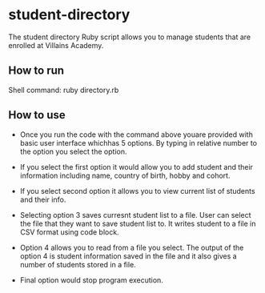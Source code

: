 # student-directory

The student directory Ruby script allows you to manage students that 
are enrolled at Villains Academy.

## How to run

Shell command: ruby directory.rb

## How to use

- Once you run the code with the command above youare provided with 
basic user interface whichhas 5 options. By typing in relative number 
to the option you select the option. 

- If you select the first option it 
would allow you to add student and their information including 
name, country of birth, hobby and cohort. 

- If you select second option it 
allows you to view current list of students and their info.

- Selecting option 3 saves curresnt student list to a file. User can select
the file that they want to save student list to. It writes student 
to a file in CSV format using code block.

- Option 4 allows you to read from a file you select. The output of 
the option 4 is student information saved in the file and it also gives
a number of students stored in a file.

- Final option would stop program execution.

